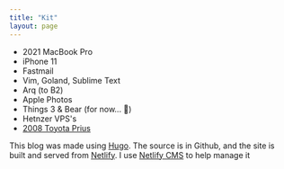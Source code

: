 ```yaml
---
title: "Kit"
layout: page
---
```


- 2021 MacBook Pro
- iPhone 11
- Fastmail
- Vim, Goland, Sublime Text
- Arq (to B2)
- Apple Photos
- Things 3 & Bear (for now... 🙂)
- Hetnzer VPS's
- [2008 Toyota Prius](https://pd.kalafut.net/index.html%3Fp=28.html)



This blog was made using [Hugo](https://gohugo.io). The source is in Github, and the site is built and served from [Netlify](https://netlify.com). I use [Netlify CMS](https://www.netlifycms.org/) to help manage it
